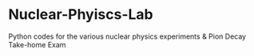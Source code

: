 # Nuclear-Phyiscs-Lab
Python codes for the various nuclear physics experiments &
Pion Decay Take-home Exam
